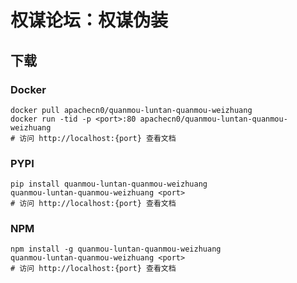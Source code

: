 # 权谋论坛：权谋伪装

## 下载

### Docker

```
docker pull apachecn0/quanmou-luntan-quanmou-weizhuang
docker run -tid -p <port>:80 apachecn0/quanmou-luntan-quanmou-weizhuang
# 访问 http://localhost:{port} 查看文档
```

### PYPI

```
pip install quanmou-luntan-quanmou-weizhuang
quanmou-luntan-quanmou-weizhuang <port>
# 访问 http://localhost:{port} 查看文档
```

### NPM

```
npm install -g quanmou-luntan-quanmou-weizhuang
quanmou-luntan-quanmou-weizhuang <port>
# 访问 http://localhost:{port} 查看文档
```
